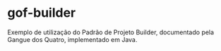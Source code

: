 # gof-builder
Exemplo de utilização do Padrão de Projeto Builder, documentado pela Gangue dos Quatro, implementado em Java. 
